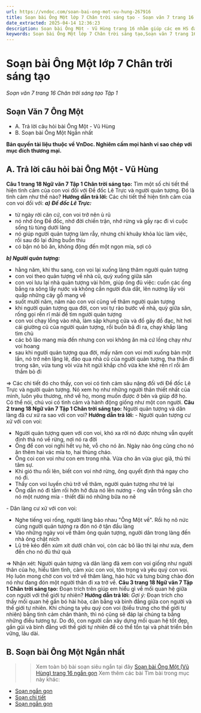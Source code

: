```yaml
---
url: https://vndoc.com/soan-bai-ong-mot-vu-hung-267916
title: Soạn bài Ông Một lớp 7 Chân trời sáng tạo - Soạn văn 7 trang 16 Chân trời sáng tạo Tập 1 - VnDoc.com
date_extracted: 2025-04-14 12:36:23
description: Soạn bài Ông Một - Vũ Hùng trang 16 nhằm giúp các em HS đạt kết quả tốt trong quá trình làm bài tập và học tập môn Ngữ văn lớp 7 sách Chân trời sáng tạo.
keywords: Soạn bài Ông Một lớp 7 Chân trời sáng tạo,Soạn văn 7 trang 16 Chân trời sáng tạo Tập 1,Soạn bài Ông Một,Soạn bài Ông Một Vũ Hùng,Soạn Ông Một,Soạn văn 7 Ông Một,Soạn Ngữ văn 7 Ông Một,Soạn bài Ông Một lớp 7,Soạn Ông Một lớp 7,Soạn văn Ông Một,Ông Một trang 16,Soạn bài Ông Một trang 16,Ông Một Vũ Hùng,ngữ văn 7 chân trời sáng tạo,soạn văn 7 chân trời sáng tạo,văn 7 chân trời sáng tạo,soạn văn 7,ngữ văn 7,văn 7,soan van 7
---
```


# Soạn bài Ông Một lớp 7 Chân trời sáng tạo
 _Soạn văn 7 trang 16 Chân trời sáng tạo Tập 1_
## **Soạn Văn 7 Ông Một**
  * A. Trả lời câu hỏi bài Ông Một - Vũ Hùng
  * B. Soạn bài Ông Một Ngắn nhất

**Bản quyền tài liệu thuộc về VnDoc. Nghiêm cấm mọi hành vi sao chép với mục đích thương mại.**
## **A. Trả lời câu hỏi bài Ông Một - Vũ Hùng**
**Câu 1 trang 18 Ngữ văn 7 Tập 1 Chân trời sáng tạo:** Tìm một số chi tiết thể hiện tình cảm của con voi đối với Đề đốc Lê Trực và người quản tượng. Đó là tình cảm như thế nào?
**Hướng dẫn trả lời:**
Các chi tiết thể hiện tình cảm của con voi đối với:
_**a\) Đề đốc Lê Trực:**_
  * từ ngày rời căn cứ, con voi trở nên ủ rũ
  * nó nhớ ông Đề đốc, nhớ đời chiến trận, nhớ rừng và gầy rạc đi vì cuộc sống tù túng dưới làng
  * nó giúp người quản tượng làm rẫy, nhưng chỉ khuây khỏa lúc làm việc, rồi sau đó lại đứng buồn thiu
  * có bận nó bỏ ăn, không động đến một ngọn mía, sợi cỏ

_**b\) Người quản tượng:**_
  * hằng năm, khi thu sang, con voi lại xuống làng thăm người quản tượng
  * con voi theo quản tượng về nhà cũ, quỳ xuống giữa sân
  * con voi lưu lại nhà quản tượng vài hôm, giúp ông đủ việc: cuốn các ống bắng ra sông lấy nước và không cần người đưa dắt, lên nương lấy vòi quắp những cây gỗ mang về
  * suốt mười năm, năm nào con voi cũng về thăm người quản tượng
  * khi người quản tượng qua đời, con voi tự rảo bước về nhà, quỳ giữa sân, rống gọi rền rĩ mãi để tìm người quản tượng
  * con voi chạy lồng vào nhà, làm sập khung cửa và đổ gãy đồ đạc, hít hơi cái giường cũ của người quản tượng, rồi buồn bã đi ra, chạy khắp làng tìm chủ
  * các bô lão mang mía đến nhưng con voi không ăn mà cứ lồng chạy như voi hoang
  * sau khi người quản tượng qua đời, mấy năm con voi mới xuống bản một lần, nó trở nên lặng lẽ, đảo qua nhà cũ của người quản tượng, tha thẩn đi trong sân, vừa tung vòi vừa hít ngửi khắp chỗ vừa khe khẽ rền rĩ rồi âm thầm bỏ đi

⇒ Các chi tiết đó cho thấy, con voi có tình cảm sâu nặng đối với Đề đốc Lê Trực và người quản tượng. Nó xem họ như những người thân thiết nhất của mình, luôn yêu thương, nhớ về họ, mong muốn được ở bên và giúp đỡ họ. Có thể nói, chú voi có tình cảm và hành động giống như một con người.
**Câu 2 trang 18 Ngữ văn 7 Tập 1 Chân trời sáng tạo:** Người quản tượng và dân làng đã cư xử ra sao với con voi?
**Hướng dẫn trả lời:**
\- Người quản tượng cư xử với con voi:
  * Người quản tượng quen với con voi, khó xa rời nó được nhưng vẫn quyết định thả nó về rừng, nơi nó ra đời
  * Ông để con voi nghỉ hết vụ hè, vỗ cho nó ăn. Ngày nào ông cũng cho nó ăn thêm hai vác mía to, hai thùng cháo.
  * Ông coi con voi như con em trong nhà. Vừa cho ăn vừa giục giã, thủ thỉ tâm sự.
  * Khi gió thu nổi lên, biết con voi nhớ rừng, ông quyết định thả ngay cho nó đi.
  * Thấy con voi luyến chủ trở về thăm, người quản tượng như trẻ lại
  * Ông dẫn nó đi tắm rồi hớn hở đưa nó lên nương - ông vẫn trồng sẵn cho nó một nương mía - thiết đãi nó những bữa no nê

\- Dân làng cư xử với con voi:
  * Nghe tiếng voi rống, người làng bảo nhau "Ông Một về". Rồi họ nô nức cùng người quản tượng ra đón nó ở tận đầu làng
  * Vào những ngày voi về thăm ông quản tượng, người dân trong làng đến nhà ông chật ních
  * Lũ trẻ kéo đến xúm xít dưới chân voi, còn các bô lão thì lại như xưa, đem đến cho nó đủ thứ quà

⇒ Nhận xét: Người quản tượng và dân làng đã xem con voi giống như người thân của họ, hiểu tâm tình, cảm xúc con voi, tôn trọng và yêu quý con voi. Họ luôn mong chờ con voi trở về thăm làng, háo hức và tưng bừng chào đón nó như đang đón một người thân đi xa trở về.
**Câu 3 trang 18 Ngữ văn 7 Tập 1 Chân trời sáng tạo:** Đoạn trích trên giúp em hiểu gì về mối quan hệ giữa con người với thế giới tự nhiên?
**Hướng dẫn trả lời:**
_Gợi ý:_
Đoạn trích cho thấy mối quan hệ gắn bó hài hòa, cân bằng và bình đẳng giữa con người và thế giới tự nhiên. Khi chúng ta yêu quý con voi \(biểu trưng cho thế giới tự nhiên\) bằng tình cảm chân thành, thì nó cũng sẽ đáp lại chúng ta bằng những điều tương tự. Do đó, con người cần xây dựng mối quan hệ tốt đẹp, gần gũi và bình đẳng với thế giới tự nhiên để có thể tồn tại và phát triển bền vững, lâu dài.
## **B. Soạn bài Ông Một Ngắn nhất**
>> Xem toàn bộ bài soạn siêu ngắn tại đây [Soạn bài Ông Một \(Vũ Hùng\) trang 16 ngắn gọn](<https://vndoc.com/soan-bai-ong-mot-vu-hung-ngan-gon-267917>)
Xem thêm các bài Tìm bài trong mục này khác:
  * [Soạn ngắn gọn](</soan-bai-ong-mot-vu-hung-ngan-gon-267917>)
  * [Soạn chi tiết](</soan-bai-thuc-hanh-tieng-viet-trang-19-20-267941>)
  * [Soạn ngắn gọn](</soan-thuc-hanh-tieng-viet-trang-19-lop-7-ngan-gon-274964>)

